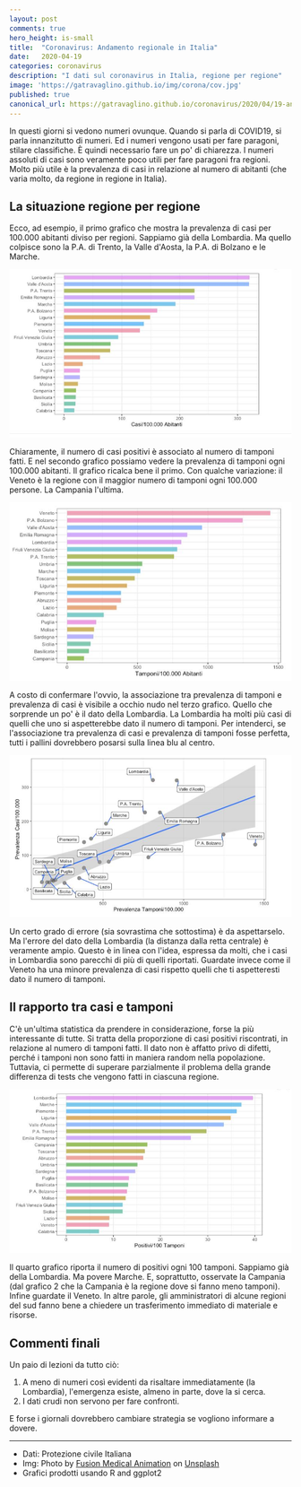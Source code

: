 ```yaml
---
layout: post
comments: true
hero_height: is-small
title:  "Coronavirus: Andamento regionale in Italia"
date:   2020-04-19
categories: coronavirus
description: "I dati sul coronavirus in Italia, regione per regione"
image: 'https://gatravaglino.github.io/img/corona/cov.jpg'
published: true
canonical_url: https://gatravaglino.github.io/coronavirus/2020/04/19-andamento-coronavirus-regionale.markdown.html
---
```


In questi giorni si vedono numeri ovunque. Quando si parla di COVID19, si parla innanzitutto di numeri. Ed i numeri vengono usati per fare paragoni, stilare classifiche. È quindi necessario fare un po' di chiarezza. I numeri assoluti di casi sono veramente poco utili per fare paragoni fra regioni. Molto più utile è la prevalenza di casi in relazione al numero di abitanti (che varia molto, da regione in regione in Italia). 

## La situazione regione per regione

Ecco, ad esempio, il primo grafico che mostra la prevalenza di casi per 100.000 abitanti diviso per regioni. Sappiamo già della Lombardia. Ma quello colpisce sono la P.A. di Trento, la Valle d'Aosta, la P.A. di Bolzano e le Marche.

![Grafico 1](/img/corona/graph1.jpg)

Chiaramente, il numero di casi positivi è associato al numero di tamponi fatti. E nel secondo grafico possiamo vedere la prevalenza di tamponi ogni 100.000 abitanti. Il grafico ricalca bene il primo. Con qualche variazione: il Veneto è la regione con il maggior numero di tamponi ogni 100.000 persone. La Campania l'ultima.

![Grafico 2](/img/corona/graph2.jpg)

A costo di confermare l'ovvio, la associazione tra prevalenza di tamponi e prevalenza di casi è visibile a occhio nudo nel terzo grafico. Quello che sorprende un po' è il dato della Lombardia. La Lombardia ha molti più casi di quelli che uno si aspetterebbe dato il numero di tamponi. Per intenderci, se l'associazione tra prevalenza di casi e prevalenza di tamponi fosse perfetta, tutti i pallini dovrebbero posarsi sulla linea blu al centro. 

![Grafico 3](/img/corona/graph3.jpg)

Un certo grado di errore (sia sovrastima che sottostima) è da aspettarselo. Ma l'errore del dato della Lombardia (la distanza dalla retta centrale) è veramente ampio. Questo è  in linea con l'idea, espressa da molti, che i casi in Lombardia sono parecchi di più di quelli riportati. Guardate invece come il Veneto ha una minore prevalenza di casi rispetto quelli che ti aspetteresti dato il numero di tamponi.

## Il rapporto tra casi e tamponi

C'è un'ultima statistica da prendere in considerazione, forse la più interessante di tutte. Si tratta della proporzione di casi positivi riscontrati, in relazione al numero di tamponi fatti. Il dato non è affatto privo di difetti, perché i tamponi non sono fatti in maniera random nella popolazione. Tuttavia, ci permette di superare parzialmente il problema della grande differenza di tests che vengono fatti in ciascuna regione.

![Grafico 4](/img/corona/graph4.jpg)

Il quarto grafico riporta il numero di positivi ogni 100 tamponi. Sappiamo già della Lombardia. Ma povere Marche. E, soprattutto, osservate la Campania (dal grafico 2 che la Campania è la regione dove si fanno meno tamponi). Infine guardate il Veneto. In altre parole, gli amministratori di alcune regioni del sud fanno bene a chiedere un trasferimento immediato di materiale e risorse. 

## Commenti finali
Un paio di lezioni da tutto ciò:
1. A meno di numeri così evidenti da risaltare immediatamente (la Lombardia), l'emergenza esiste, almeno in parte, dove la si cerca. 
2. I dati crudi non servono per fare confronti. 

E forse i giornali dovrebbero cambiare strategia se vogliono informare a dovere.


***
- Dati: Protezione civile Italiana
- Img: Photo by [Fusion Medical Animation](https://unsplash.com/@fusion_medical_animation) on [Unsplash](https://unsplash.com)
- Grafici prodotti usando R and ggplot2
